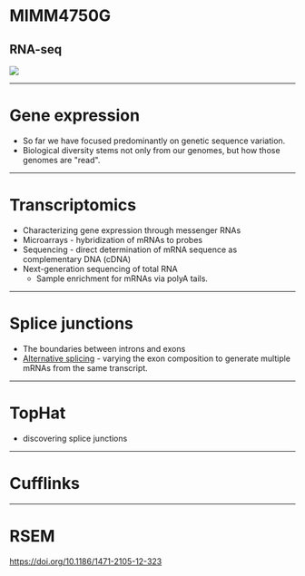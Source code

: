 # MIMM4750G
## RNA-seq
![](https://imgs.xkcd.com/comics/shadow_biosphere.png)

---

# Gene expression

* So far we have focused predominantly on genetic sequence variation.
* Biological diversity stems not only from our genomes, but how those genomes are "read".


---

# Transcriptomics

* Characterizing gene expression through messenger RNAs
* Microarrays - hybridization of mRNAs to probes
* Sequencing - direct determination of mRNA sequence as complementary DNA (cDNA)
* Next-generation sequencing of total RNA
  * Sample enrichment for mRNAs via polyA tails.

---

# Splice junctions

* The boundaries between introns and exons
* [Alternative splicing](https://en.wikipedia.org/wiki/Alternative_splicing) - varying the exon composition to generate multiple mRNAs from the same transcript.

---

# TopHat

* discovering splice junctions

---

# Cufflinks

---

# RSEM
https://doi.org/10.1186/1471-2105-12-323

